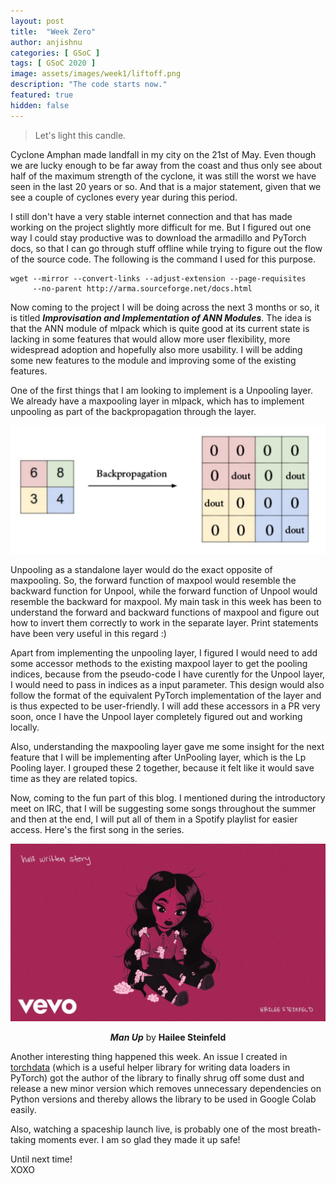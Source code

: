 ```yaml
---
layout: post
title:  "Week Zero"
author: anjishnu
categories: [ GSoC ]
tags: [ GSoC 2020 ]
image: assets/images/week1/liftoff.png
description: "The code starts now."
featured: true
hidden: false
---
```


> Let's light this candle.

Cyclone Amphan made landfall in my city on the 21st of May. Even though we are
lucky enough to be far away from the coast and thus only see about half of the
maximum strength of the cyclone, it was still the worst we have seen in the last
20 years or so. And that is a major statement, given that we see a couple of
cyclones every year during this period.

I still don't have a very stable internet connection and that has made working
on the project slightly more difficult for me. But I figured out one way I could
stay productive was to download the armadillo and PyTorch docs, so that I can
go through stuff offline while trying to figure out the flow of the source code.
The following is the command I used for this purpose.
```
wget --mirror --convert-links --adjust-extension --page-requisites
     --no-parent http://arma.sourceforge.net/docs.html
```

Now coming to the project I will be doing across the next 3 months or so, it is
titled _**Improvisation and Implementation of ANN Modules**_. The idea is that
the ANN module of mlpack which is quite good at its current state is lacking in
some features that would allow more user flexibility, more widespread adoption
and hopefully also more usability. I will be adding some new features to the
module and improving some of the existing features.

One of the first things that I am looking to implement is a Unpooling layer.
We already have a maxpooling layer in mlpack, which has to implement unpooling
as part of the backpropagation through the layer.

<div align="center">
<img src="../assets/images/week1/maxpool-backprop.png">
<p></p>
</div>

Unpooling as a standalone layer would do the exact opposite of maxpooling. So,
the forward function of maxpool would resemble the backward function for Unpool,
while the forward function of Unpool would resemble the backward for maxpool.
My main task in this week has been to understand the forward and backward
functions of maxpool and figure out how to invert them correctly to work in the
separate layer. Print statements have been very useful in this regard :)

Apart from implementing the unpooling layer, I figured I would need to add some
accessor methods to the existing maxpool layer to get the pooling indices,
because from the pseudo-code I have curently for the Unpool layer, I would need
to pass in indices as a input parameter. This design would also follow the
format of the equivalent PyTorch implementation of the layer and is thus
expected to be user-friendly. I will add these accessors in a PR very soon, once
I have the Unpool layer completely figured out and working locally.

Also, understanding the maxpooling layer gave me some insight for the next
feature that I will be implementing after UnPooling layer, which is the Lp
Pooling layer. I grouped these 2 together, because it felt like it would save
time as they are related topics.

Now, coming to the fun part of this blog. I mentioned during the introductory
meet on IRC, that I will be suggesting some songs throughout the summer and then
at the end, I will put all of them in a Spotify playlist for easier access.
Here's the first song in the series.

<div align="center">
<img src="../assets/images/week1/manup.jpg">
<p><b><i>Man Up</i></b> by <b>Hailee Steinfeld</b></p>
</div>

Another interesting thing happened this week. An issue I created in
[torchdata](https://github.com/szymonmaszke/torchdata) (which is a useful helper
library for writing data loaders in PyTorch) got the author of the library to
finally shrug off some dust and release a new minor version which removes
unnecessary dependencies on Python versions and thereby allows the library to be
used in Google Colab easily.

Also, watching a spaceship launch live, is probably one of the most
breath-taking moments ever. I am so glad they made it up safe!

Until next time!<br>
XOXO